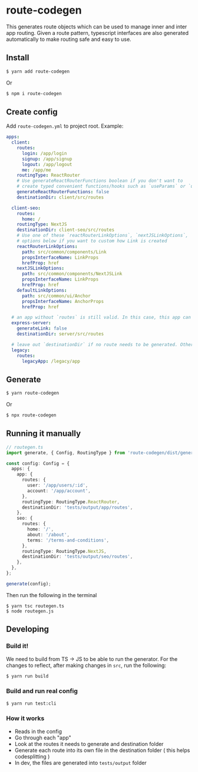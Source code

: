 # route-codegen

This generates route objects which can be used to manage inner and inter app routing. Given a route pattern, typescript interfaces are also generated automatically to make routing safe and easy to use.

## Install

```bash
$ yarn add route-codegen
```

Or

```bash
$ npm i route-codegen
```

## Create config

Add `route-codegen.yml` to project root. Example:

```yml
apps:
  client:
    routes:
      login: /app/login
      signup: /app/signup
      logout: /app/logout
      me: /app/me
    routingType: ReactRouter
    # Use generateReactRouterFunctions boolean if you don't want to
    # create typed convenient functions/hooks such as `useParams` or `useRedirect`
    generateReactRouterFunctions: false
    destinationDir: client/src/routes

  client-seo:
    routes:
      home: /
    routingType: NextJS
    destinationDir: client-seo/src/routes
    # Use one of these `reactRouterLinkOptions`, `nextJSLinkOptions`, `defaultLinkOptions`
    # options below if you want to custom how Link is created
    reactRouterLinkOptions:
      path: src/common/components/Link
      propsInterfaceName: LinkProps
      hrefProp: href
    nextJSLinkOptions:
      path: src/common/components/NextJSLink
      propsInterfaceName: LinkProps
      hrefProp: href
    defaultLinkOptions:
      path: src/common/ui/Anchor
      propsInterfaceName: AnchorProps
      hrefProp: href

  # an app without `routes` is still valid. In this case, this app can still generate url to other apps
  express-server:
    generateLink: false
    destinationDir: server/src/routes

  # leave out `destinationDir` if no route needs to be generated. Other apps still generate routes to this app
  legacy:
    routes:
      legacyApp: /legacy/app
```

## Generate

```bash
$ yarn route-codegen
```

Or

```bash
$ npx route-codegen
```

## Running it manually

```ts
// routegen.ts
import generate, { Config, RoutingType } from 'route-codegen/dist/generate';

const config: Config = {
  apps: {
    app: {
      routes: {
        user: '/app/users/:id',
        account: '/app/account',
      },
      routingType: RoutingType.ReactRouter,
      destinationDir: 'tests/output/app/routes',
    },
    seo: {
      routes: {
        home: '/',
        about: '/about',
        terms: '/terms-and-conditions',
      },
      routingType: RoutingType.NextJS,
      destinationDir: 'tests/output/seo/routes',
    },
  },
};

generate(config);
```

Then run the following in the terminal

```
$ yarn tsc routegen.ts
$ node routegen.js
```

## Developing

### Build it!

We need to build from TS -> JS to be able to run the generator. For the changes to reflect, after making changes in `src`, run the following:

```bash
$ yarn run build
```

### Build and run real config

```bash
$ yarn run test:cli
```

### How it works

- Reads in the config
- Go through each "app"
- Look at the routes it needs to generate and destination folder
- Generate each route into its own file in the destination folder ( this helps codesplitting )
- In dev, the files are generated into `tests/output` folder
